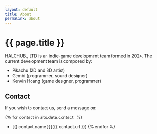 ```yaml
---
layout: default
title: About
permalink: about
---
```


# {{ page.title }}

HALOHUB., LTD is an indie-game development team formed in 2024.
The current development team is composed by:

- Pikachu (2D and 3D artist)
- Gembi (programmer, sound designer)
- Kenvin Hoang (game designer, programmer)

## Contact

If you wish to contact us, send a message on:

{% for contact in site.data.contact -%}
- [{{ contact.name }}]({{ contact.url }})
{% endfor %}
